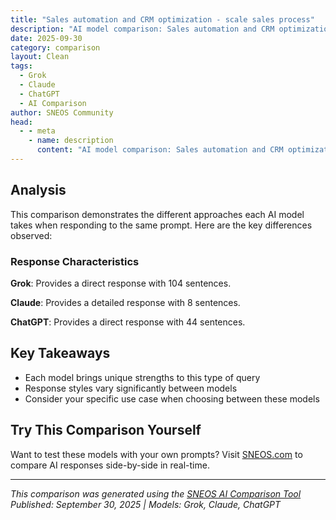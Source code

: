 ```yaml
---
title: "Sales automation and CRM optimization - scale sales process"
description: "AI model comparison: Sales automation and CRM optimization - scale sales process..."
date: 2025-09-30
category: comparison
layout: Clean
tags:
  - Grok
  - Claude
  - ChatGPT
  - AI Comparison
author: SNEOS Community
head:
  - - meta
    - name: description
      content: "AI model comparison: Sales automation and CRM optimization - scale sales process..."
---
```


<ChatComparison
  title="Sales automation and CRM optimization - scale sales process"
  prompt="Sales automation and CRM optimization - scale sales process"
  :responses='{"Grok": "Sales automation and CRM (Customer Relationship Management) optimization are critical strategies for scaling a sales process efficiently while maintaining personalized customer interactions. By automating repetitive tasks, streamlining workflows, and leveraging data-driven insights through a CRM system, businesses can improve productivity, enhance customer relationships, and drive revenue growth. Below is a detailed guide to scaling your sales process using sales automation and CRM optimization.\n\n---\n\n### 1. Understand Your Sales Process\nBefore implementing automation or optimizing your CRM, map out your current sales process. Identify each stage of the sales funnel, key activities, pain points, and areas of inefficiency. Common sales stages include:\n- Lead generation\n- Lead qualification\n- Nurturing and follow-ups\n- Proposal and pitching\n- Closing deals\n- Post-sale support\n\nUnderstanding your process helps you identify repetitive tasks for automation and areas where a CRM can provide actionable insights.\n\n---\n\n### 2. Choose the Right CRM Platform\nSelecting a CRM that aligns with your business needs is essential for scaling. Popular CRM platforms include Salesforce, HubSpot, Zoho CRM, Microsoft Dynamics 365, and Pipedrive. Consider the following when choosing a CRM:\n- Scalability: Can it grow with your business?\n- Integration: Does it integrate with your existing tools (e.g., email, marketing automation, accounting software)?\n- Customization: Can it be tailored to your sales process?\n- User-friendliness: Is it easy for your team to adopt?\n- Analytics and reporting: Does it provide actionable insights for decision-making?\n\nA well-implemented CRM acts as the backbone of your sales automation strategy, centralizing customer data and enabling personalized interactions at scale.\n\n---\n\n### 3. Automate Repetitive Sales Tasks\nSales automation tools can handle time-consuming tasks, allowing your sales team to focus on high-value activities like building relationships and closing deals. Areas to automate include:\n#### a. Lead Generation and Scoring\n- Use tools like LinkedIn Sales Navigator or lead generation software (e.g., Leadfeeder, ZoomInfo) to identify potential customers.\n- Automate lead scoring in your CRM to prioritize high-value prospects based on predefined criteria (e.g., engagement level, company size).\n\n#### b. Email Outreach and Follow-Ups\n- Leverage email automation tools (e.g., Outreach, Mailchimp, or CRM built-in features) to send personalized emails at scale.\n- Set up automated follow-up sequences to nurture leads who don\u2019t respond initially.\n\n#### c. Data Entry and Updates\n- Automate data entry by integrating forms, chatbots, or APIs to capture lead information directly into your CRM.\n- Use workflow automation to update lead statuses or assign tasks based on triggers (e.g., a lead downloading a whitepaper).\n\n#### d. Appointment Scheduling\n- Tools like Calendly or HubSpot Meetings can automate scheduling by syncing with your calendar and allowing prospects to book meetings without manual back-and-forth.\n\n#### e. Proposal and Quote Generation\n- Automate the creation of proposals and quotes using templates in your CRM or tools like PandaDoc or Proposify. Add e-signature capabilities to speed up deal closures.\n\n---\n\n### 4. Optimize CRM for Efficiency and Insights\nA CRM isn\u2019t just a database; it\u2019s a tool for driving better sales outcomes. Optimize it by:\n#### a. Centralizing Data\n- Ensure all customer interactions (calls, emails, chats) are logged in the CRM for a 360-degree view of the customer.\n- Eliminate data silos by integrating your CRM with marketing, customer support, and other systems.\n\n#### b. Segmenting Leads and Customers\n- Use CRM features to segment your audience based on demographics, behavior, or stage in the sales funnel.\n- Tailor messaging and campaigns to specific segments for higher conversion rates.\n\n#### c. Customizing Dashboards and Reports\n- Create dashboards to track key performance indicators (KPIs) like conversion rates, sales cycle length, and revenue per rep.\n- Use real-time analytics to identify bottlenecks or opportunities in the sales process.\n\n#### d. Implementing Workflow Automation\n- Set up automated workflows in your CRM to assign leads, send reminders, or trigger notifications based on specific actions.\n- For example, automatically notify a sales rep when a lead reaches a high score or reassign inactive leads to a nurturing campaign.\n\n#### e. Personalizing Customer Interactions\n- Use CRM data to deliver personalized experiences, such as referencing past interactions or tailoring offers to customer needs.\n- Automate birthday emails, renewal reminders, or upsell opportunities based on customer history.\n\n---\n\n### 5. Train Your Sales Team\nTechnology is only effective if your team knows how to use it. Invest in training to ensure adoption and proficiency.\n- Conduct regular training sessions on CRM features and automation tools.\n- Share best practices for leveraging data to close deals faster.\n- Encourage feedback from the team to identify gaps in the system or process.\n\n---\n\n### 6. Align Sales and Marketing\nSales automation and CRM optimization work best when sales and marketing teams are aligned. Use your CRM to:\n- Share lead data between teams to ensure a seamless handoff from marketing to sales.\n- Track the effectiveness of marketing campaigns in generating qualified leads.\n- Implement Service Level Agreements (SLAs) to define lead qualification criteria and follow-up timelines.\n\n---\n\n### 7. Monitor and Refine Your Process\nScaling a sales process is an iterative journey. Continuously monitor results and refine your approach:\n- Analyze CRM reports to identify trends, such as high-performing channels or slow stages in the funnel.\n- A/B test automated email campaigns to improve open and response rates.\n- Gather feedback from your sales team to address usability issues or inefficiencies in the system.\n\nUse key metrics to measure success, including:\n- Lead-to-customer conversion rate\n- Average sales cycle length\n- Customer acquisition cost (CAC)\n- Sales team productivity (e.g., deals closed per rep)\n- Customer retention and lifetime value (CLV)\n\n---\n\n### 8. Leverage Advanced Technologies\nAs your business scales, consider incorporating advanced tools to enhance automation and CRM capabilities:\n- **Artificial Intelligence (AI):** Use AI-powered tools (e.g., Salesforce Einstein, HubSpot AI) for predictive lead scoring, sales forecasting, and personalized recommendations.\n- **Chatbots:** Implement AI chatbots for initial lead qualification or 24/7 customer support.\n- **Sales Enablement Tools:** Use tools like Gong or Chorus.ai to analyze sales calls and provide coaching insights to reps.\n\n---\n\n### 9. Focus on Customer Experience\nWhile scaling through automation, avoid losing the human touch. Use your CRM to:\n- Track customer satisfaction through surveys or Net Promoter Score (NPS).\n- Automate post-sale follow-ups to ensure customer success and encourage repeat business.\n- Identify opportunities for upselling or cross-selling based on purchase history.\n\n---\n\n### 10. Plan for Scalability\nAs your business grows, ensure your sales automation and CRM setup can handle increased volume:\n- Regularly audit your CRM data for accuracy and relevance.\n- Invest in cloud-based solutions for flexibility and scalability.\n- Expand automation to cover additional areas like customer onboarding or renewals.\n\n---\n\n### Benefits of Sales Automation and CRM Optimization\n- **Increased Efficiency:** Automation eliminates manual tasks, freeing up time for selling.\n- **Better Lead Management:** Prioritize and nurture leads effectively with data-driven insights.\n- **Improved Customer Relationships:** Personalized interactions based on CRM data build trust and loyalty.\n- **Scalability:** Handle more leads and customers without a proportional increase in resources.\n- **Enhanced Reporting:** Gain visibility into sales performance and make informed decisions.\n\n---\n\n### Conclusion\nScaling your sales process through automation and CRM optimization requires a strategic approach, starting with a deep understanding of your sales funnel and customer needs. By selecting the right tools, automating repetitive tasks, aligning teams, and continuously refining your approach, you can drive efficiency and growth. Focus on balancing automation with personalization to maintain strong customer relationships while scaling operations.\n\nIf you\u2019re just starting, begin with a simple CRM setup and basic automation for lead nurturing and follow-ups. As your business grows, layer on more advanced features and integrations to support larger teams and complex sales cycles. Would you like specific recommendations for tools or a step-by-step implementation plan tailored to your business?", "Claude": "# Sales Automation \u0026 CRM Optimization Strategy\n\n## \uD83C\uDFAF Core Framework for Scaling Sales Processes\n\n### 1. **Sales Process Standardization**\n\u0060\u0060\u0060\nLead Generation \u2192 Qualification \u2192 Demo/Proposal \u2192 Negotiation \u2192 Close \u2192 Onboarding\n\u0060\u0060\u0060\n\n**Key Automation Points:**\n- Lead scoring and routing\n- Follow-up sequences\n- Task assignments\n- Pipeline stage progression\n- Contract generation\n\n### 2. **CRM Optimization Essentials**\n\n#### **Data Architecture**\n- **Contact Management**: Unified customer profiles\n- **Deal Tracking**: Standardized opportunity stages\n- **Activity Logging**: Automated interaction capture\n- **Custom Fields**: Industry-specific data points\n- **Integration Sync**: Connect all sales tools\n\n#### **Workflow Automation**\n- **Lead Assignment**: Round-robin or territory-based routing\n- **Email Sequences**: Triggered nurture campaigns\n- **Task Creation**: Automatic follow-up reminders\n- **Pipeline Updates**: Stage-based automation rules\n- **Reporting**: Real-time dashboard updates\n\n## \uD83D\uDD27 Implementation Roadmap\n\n### Phase 1: Foundation (Weeks 1-4)\n- [ ] Audit current sales process\n- [ ] Clean and standardize CRM data\n- [ ] Map customer journey stages\n- [ ] Define lead scoring criteria\n- [ ] Set up basic automation rules\n\n### Phase 2: Automation (Weeks 5-8)\n- [ ] Implement email sequences\n- [ ] Create lead routing workflows\n- [ ] Set up pipeline automation\n- [ ] Configure reporting dashboards\n- [ ] Integrate key tools (email, calendar, etc.)\n\n### Phase 3: Optimization (Weeks 9-12)\n- [ ] A/B test email templates\n- [ ] Refine lead scoring models\n- [ ] Optimize conversion funnels\n- [ ] Train team on new processes\n- [ ] Monitor and adjust workflows\n\n## \uD83D\uDEE0\uFE0F Essential Tools \u0026 Integrations\n\n### **CRM Platforms**\n- **HubSpot**: All-in-one with strong automation\n- **Salesforce**: Enterprise-grade customization\n- **Pipedrive**: Visual pipeline management\n- **Zoho CRM**: Cost-effective for SMBs\n\n### **Sales Automation Tools**\n- **Outreach/SalesLoft**: Email sequencing\n- **Calendly**: Meeting scheduling\n- **DocuSign**: Contract automation\n- **Slack**: Team communication\n- **Zapier**: Workflow connections\n\n### **Key Integrations**\n\u0060\u0060\u0060\nCRM \u2194 Email Marketing Platform\nCRM \u2194 Marketing Automation\nCRM \u2194 Customer Support\nCRM \u2194 Billing/Invoicing\nCRM \u2194 Analytics Tools\n\u0060\u0060\u0060\n\n## \uD83D\uDCCA Metrics \u0026 KPIs to Track\n\n### **Pipeline Metrics**\n- Lead-to-opportunity conversion rate\n- Average deal size\n- Sales cycle length\n- Win/loss ratios by stage\n- Pipeline velocity\n\n### **Activity Metrics**\n- Email open/click rates\n- Call-to-meeting conversion\n- Demo-to-close rates\n- Follow-up response times\n- Activities per deal\n\n### **Team Productivity**\n- Deals closed per rep\n- Time spent on admin tasks\n- Lead response times\n- Quota attainment\n- Revenue per activity\n\n## \uD83D\uDE80 Quick Wins for Immediate Impact\n\n### **Week 1 Implementations**\n1. **Email Templates**: Create 5-10 proven templates\n2. **Lead Scoring**: Basic point system (website visits, email engagement)\n3. **Auto-Assignments**: Route leads by territory/product\n4. **Follow-up Reminders**: Automatic task creation\n5. **Pipeline Alerts**: Notify on stalled deals\n\n### **Month 1 Targets**\n- 30% reduction in manual data entry\n- 50% faster lead response times\n- 25% increase in email engagement\n- 100% lead follow-up compliance\n- Real-time pipeline visibility\n\n## \uD83D\uDCA1 Advanced Automation Strategies\n\n### **Behavioral Triggers**\n\u0060\u0060\u0060\nWebsite Visit \u2192 Score increase \u002B Alert\nEmail Click \u2192 Add to nurture sequence\nDemo Attended \u2192 Create follow-up tasks\nProposal Sent \u2192 Set reminder in 3 days\nContract Viewed \u2192 Priority alert to rep\n\u0060\u0060\u0060\n\n### **AI-Powered Features**\n- **Predictive Scoring**: Machine learning lead scoring\n- **Next Best Action", "ChatGPT": "Certainly! Scaling your sales process through sales automation and CRM optimization can significantly enhance efficiency, improve customer relationships, and drive revenue growth. Here\u2019s a comprehensive guide to help you achieve that:\n\n### 1. Understand Your Current Sales Process\n- **Map out your sales funnel:** Identify stages from lead generation to closing.\n- **Analyze bottlenecks:** Look for where leads drop off or sales slow.\n- **Collect data:** Utilize existing CRM data to understand customer behavior and sales team performance.\n\n### 2. Define Clear Objectives\n- Increase sales volume\n- Reduce sales cycle length\n- Improve lead qualification\n- Enhance cross-team collaboration\n- Elevate customer experience\n\n### 3. Choose the Right CRM Platform\n- Ensure your CRM supports automation (e.g., Salesforce, HubSpot, Zoho CRM).\n- Look for integrations with email, marketing tools, chat, calendars, and analytics.\n- Consider scalability, user-friendliness, and mobile access.\n\n### 4. Automate Repetitive Tasks\n- **Lead scoring \u0026 routing:** Automatically assign leads to the right sales reps based on criteria.\n- **Email sequences:** Automate follow-ups, nurture drip campaigns, and birthday/anniversary greetings.\n- **Data entry:** Use tools to auto-fill contact information and log interactions.\n- **Appointment scheduling:** Integrate calendar tools that sync with CRM.\n\n### 5. Optimize Lead Management\n- Use AI or rule-based lead scoring to prioritize high-potential leads.\n- Implement web forms that feed leads directly into your CRM.\n- Use chatbots for instant engagement and qualification on your website.\n\n### 6. Enhance Sales Team Collaboration\n- Use CRM\u2019s task management and communication features.\n- Share customer notes, updates, and sales collateral in a centralized place.\n- Set up automated alerts for deal stage changes or customer interactions.\n\n### 7. Leverage Analytics and Reporting\n- Track KPIs such as conversion rates, average deal size, sales cycle length.\n- Use dashboards for real-time insights.\n- Continuously analyze data to refine processes.\n\n### 8. Train and Support Your Sales Team\n- Provide ongoing training on CRM and automation tools.\n- Encourage adoption by demonstrating time savings and improved results.\n- Gather feedback for improvement.\n\n### 9. Scale Gradually and Continuously Improve\n- Start automating simple tasks and gradually add more complex workflows.\n- Monitor performance after each change.\n- Iterate based on data and user feedback.\n\n### 10. Integrate Marketing and Customer Support\n- Align sales and marketing data for a cohesive customer journey.\n- Automate handoffs from marketing-qualified leads (MQL) to sales-qualified leads (SQL).\n- Use CRM to track customer support interactions and upsell/cross-sell opportunities.\n\n---\n\nIf you want, I can help you create a tailored sales automation and CRM optimization plan or recommend specific tools and workflows. Just let me know!"}' 
  published-date="17:09"
/>

## Analysis

This comparison demonstrates the different approaches each AI model takes when responding to the same prompt. Here are the key differences observed:

### Response Characteristics

**Grok**: Provides a direct response with 104 sentences. 

**Claude**: Provides a detailed response with 8 sentences. 

**ChatGPT**: Provides a direct response with 44 sentences. 

## Key Takeaways

- Each model brings unique strengths to this type of query
- Response styles vary significantly between models
- Consider your specific use case when choosing between these models

## Try This Comparison Yourself

Want to test these models with your own prompts? Visit [SNEOS.com](https://sneos.com) to compare AI responses side-by-side in real-time.

---

*This comparison was generated using the [SNEOS AI Comparison Tool](https://sneos.com)*
*Published: September 30, 2025 | Models: Grok, Claude, ChatGPT*
